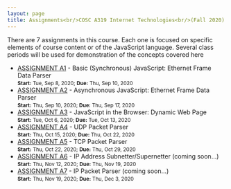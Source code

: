 ```yaml
---
layout: page
title: Assignments<br/>COSC A319 Internet Technologies<br/>(Fall 2020)
---
```


There are 7 assignments in this course. Each one is focused on specific elements of course content or
of the JavaScript language. Several class periods will be used for demonstration of the concepts covered here

* [ASSIGNMENT A1](./assignment-1) - Basic (Synchronous) JavaScript: Ethernet Frame Data Parser<br /><small><strong>Start:</strong> Tue, Sep 8, 2020; <strong>Due:</strong> Thu, Sep 10, 2020</small>
* [ASSIGNMENT A2](./assignment-2) - Asynchronous JavaScript: Ethernet Frame Data Parser<br /><small><strong>Start:</strong> Thu, Sep 10, 2020; <strong>Due:</strong> Thu, Sep 17, 2020</small>
* [ASSIGNMENT A3](./assignment-3) - JavaScript in the Browser: Dynamic Web Page<br /><small><strong>Start:</strong> Tue, Oct 6, 2020; <strong>Due:</strong> Tue, Oct 13, 2020</small>
* [ASSIGNMENT A4](./assignment-4) - UDP Packet Parser<br /><small><strong>Start:</strong> Thu, Oct 15, 2020; <strong>Due:</strong> Thu, Oct 22, 2020</small>
* [ASSIGNMENT A5](./assignment-5) - TCP Packet Parser<br /><small><strong>Start:</strong> Thu, Oct 22, 2020; <strong>Due:</strong> Thu, Oct 29, 2020</small>
* [ASSIGNMENT A6](./assignment-6) - IP Address Subnetter/Supernetter (coming soon...)<br /><small><strong>Start:</strong> Thu, Nov 12, 2020; <strong>Due:</strong> Thu, Nov 19, 2020</small>
* [ASSIGNMENT A7](./assignment-7) - IP Packet Parser (coming soon...)<br /><small><strong>Start:</strong> Thu, Nov 19, 2020; <strong>Due:</strong> Thu, Dec 3, 2020</small>
